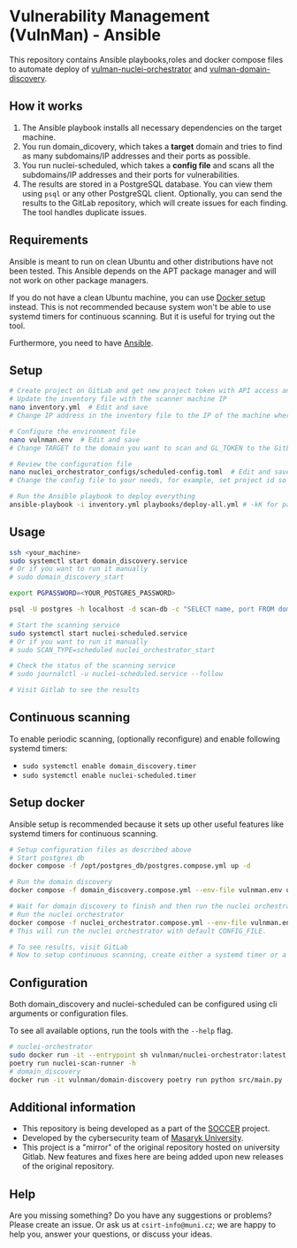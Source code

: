 # Vulnerability Management (VulnMan) - Ansible

This repository contains Ansible playbooks,roles and docker compose files to automate deploy of [vulman-nuclei-orchestrator](https://github.com/SOCCER-Project-DEP/vulnman-nuclei-orchestrator) and [vulman-domain-discovery](https://github.com/SOCCER-Project-DEP/vulnman-domain-discovery).

## How it works

1. The Ansible playbook installs all necessary dependencies on the target machine.
2. You run domain_dicovery, which takes a **target** domain and tries to find as many subdomains/IP addresses and their ports as possible.
3. You run nuclei-scheduled, which takes a **config file** and scans all the subdomains/IP addresses and their ports for vulnerabilities.
4. The results are stored in a PostgreSQL database. You can view them using `psql` or any other PostgreSQL client. Optionally, you can send the results to the GitLab repository, which will create issues for each finding. The tool handles duplicate issues.

## Requirements

Ansible is meant to run on clean Ubuntu and other distributions have not been tested. 
This Ansible depends on the APT package manager and will not work on other package managers.

If you do not have a clean Ubuntu machine, you can use [Docker setup](#setup-docker) instead.
This is not recommended because system won't be able to use systemd timers for continuous scanning.
But it is useful for trying out the tool.

Furthermore, you need to have [Ansible](https://docs.ansible.com/ansible/latest/installation_guide/intro_installation.html).


## Setup

```bash
# Create project on GitLab and get new project token with API access and reporter permissions
# Update the inventory file with the scanner machine IP
nano inventory.yml  # Edit and save
# Change IP address in the inventory file to the IP of the machine where you want to deploy the scanner

# Configure the environment file
nano vulnman.env  # Edit and save
# Change TARGET to the domain you want to scan and GL_TOKEN to the GitLab project token

# Review the configuration file
nano nuclei_orchestrator_configs/scheduled-config.toml  # Edit and save
# Change the config file to your needs, for example, set project id so tool can upload results to GitLab

# Run the Ansible playbook to deploy everything
ansible-playbook -i inventory.yml playbooks/deploy-all.yml # -kK for password prompt
```

## Usage

```bash
ssh <your_machine> 
sudo systemctl start domain_discovery.service
# Or if you want to run it manually
# sudo domain_discovery_start

export PGPASSWORD=<YOUR_POSTGRES_PASSWORD>

psql -U postgres -h localhost -d scan-db -c "SELECT name, port FROM domains"

# Start the scanning service
sudo systemctl start nuclei-scheduled.service
# Or if you want to run it manually
# sudo SCAN_TYPE=scheduled nuclei_orchestrator_start 

# Check the status of the scanning service
# sudo journalctl -u nuclei-scheduled.service --follow

# Visit Gitlab to see the results
```

## Continuous scanning

To enable periodic scanning, (optionally reconfigure) and enable following systemd timers:
- `sudo systemctl enable domain_discovery.timer`
- `sudo systemctl enable nuclei-scheduled.timer`


## Setup docker

Ansible setup is recommended because it sets up other useful features like systemd timers for continuous scanning.

```bash
# Setup configuration files as described above
# Start postgres db
docker compose -f /opt/postgres_db/postgres.compose.yml up -d

# Run the domain discovery
docker compose -f domain_discovery.compose.yml --env-file vulnman.env up 

# Wait for domain discovery to finish and then run the nuclei orchestrator
# Run the nuclei orchestrator
docker compose -f nuclei_orchestrator.compose.yml --env-file vulnman.env up
# This will run the nuclei orchestrator with default CONFIG_FILE.

# To see results, visit GitLab
# Now to setup continuous scanning, create either a systemd timer or a cron job to run domain_discovery and nuclei-scheduled periodically
```

## Configuration

Both domain_discovery and nuclei-scheduled can be configured using cli arguments or configuration files.

To see all available options, run the tools with the `--help` flag.
```bash
# nuclei-orchestrator
sudo docker run -it --entrypoint sh vulnman/nuclei-orchestrator:latest
poetry run nuclei-scan-runner -h
# domain_discovery
docker run -it vulnman/domain-discovery poetry run python src/main.py --help
```

## Additional information

- This repository is being developed as a part of the [SOCCER](https://soccer.agh.edu.pl/en/) project.
- Developed by the cybersecurity team of [Masaryk University](https://www.muni.cz/en). 
- This project is a "mirror" of the original repository hosted on university Gitlab. New features and fixes here are being added upon new releases of the original repository.

## Help

Are you missing something? Do you have any suggestions or problems? Please create an issue.
Or ask us at `csirt-info@muni.cz`; we are happy to help you, answer your questions, or discuss your ideas.

